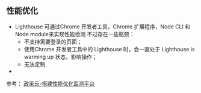 <!--
 * @Descripttion: 
 * @version: 
 * @Author: shenjia
 * @Date: 2020-12-03 17:25:15
 * @LastEditors: shenjia
 * @LastEditTime: 2020-12-21 13:45:12
-->

## 性能优化

- Lighthouse
  可通过Chrome 开发者工具，Chrome 扩展程序，Node CLI 和 Node module来实现性能检测
  不过存在一些瓶颈：
    - 不支持需要登录的页面；
    - 使用Chrome 开发者工具中的 Lighthouse 时，会一直处于 Lighthouse is warming up 状态，影响操作；
    - 无法定制
- 

参考：
[政采云-搭建性能优化监测平台](https://juejin.cn/post/6887580440803311630)
